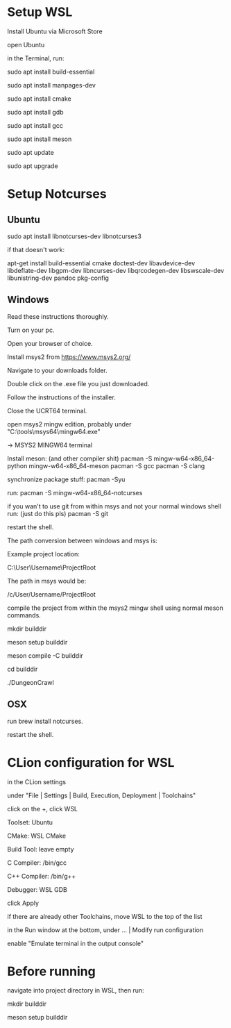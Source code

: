 # Setup WSL

Install Ubuntu via Microsoft Store

open Ubuntu

in the Terminal, run:

sudo apt install build-essential

sudo apt install manpages-dev

sudo apt install cmake

sudo apt install gdb

sudo apt install gcc

sudo apt install meson

sudo apt update

sudo apt upgrade

# Setup Notcurses

## Ubuntu

 sudo apt install libnotcurses-dev libnotcurses3

 if that doesn't work:

 apt-get install build-essential cmake doctest-dev libavdevice-dev libdeflate-dev libgpm-dev libncurses-dev libqrcodegen-dev libswscale-dev libunistring-dev pandoc pkg-config

## Windows

Read these instructions thoroughly.

Turn on your pc.

Open your browser of choice.

Install msys2 from https://www.msys2.org/

Navigate to your downloads folder.

Double click on the .exe file you just downloaded.

Follow the instructions of the installer.

Close the UCRT64 terminal.

open msys2 mingw edition, probably under "C:\tools\msys64\mingw64.exe" 

-> MSYS2 MINGW64 terminal

Install meson: (and other compiler shit)
pacman -S mingw-w64-x86_64-python mingw-w64-x86_64-meson
pacman -S gcc 
pacman -S clang

synchronize package stuff:
pacman -Syu

run:
pacman -S mingw-w64-x86_64-notcurses

if you wan't to use git from within msys and not your normal windows shell run: (just do this pls)
pacman -S git

restart the shell.

The path conversion between windows and msys is:

Example project location:

C:\User\Username\ProjectRoot

The path in msys would be:

/c/User/Username/ProjectRoot

compile the project from within the msys2 mingw shell using normal meson commands.

mkdir builddir

meson setup builddir

meson compile -C builddir

cd builddir

./DungeonCrawl

## OSX

run brew install notcurses.

restart the shell.


# CLion configuration for WSL

in the CLion settings

under "File | Settings | Build, Execution, Deployment | Toolchains"

click on the +, click WSL


Toolset: Ubuntu

CMake: WSL CMake

Build Tool: leave empty

C Compiler: /bin/gcc

C++ Compiler: /bin/g++

Debugger: WSL GDB


click Apply

if there are already other Toolchains, move WSL to the top of the list


in the Run window at the bottom, under … | Modify run configuration

enable "Emulate terminal in the output console"


# Before running

navigate into project directory in WSL, then run:

mkdir builddir

meson setup builddir




